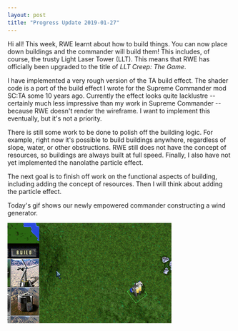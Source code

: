 ```yaml
---
layout: post
title: "Progress Update 2019-01-27"
---
```


Hi all! This week, RWE learnt about how to build things. You can now place down buildings and the commander will build them! This includes, of course, the trusty Light Laser Tower (LLT). This means that RWE has officially been upgraded to the title of *LLT Creep: The Game*.

I have implemented a very rough version of the TA build effect. The shader code is a port of the build effect I wrote for the Supreme Commander mod SC:TA some 10 years ago. Currently the effect looks quite lacklustre -- certainly much less impressive than my work in Supreme Commander -- because RWE doesn't render the wireframe. I want to implement this eventually, but it's not a priority.

There is still some work to be done to polish off the building logic. For example, right now it's possible to build buildings anywhere, regardless of slope, water, or other obstructions. RWE still does not have the concept of resources, so buildings are always built at full speed. Finally, I also have not yet implemented the nanolathe particle effect.

The next goal is to finish off work on the functional aspects of building, including adding the concept of resources. Then I will think about adding the particle effect.

Today's gif shows our newly empowered commander constructing a wind generator. 

![2019-01-27-progress](/pics/progress-2019-01-27.gif)
